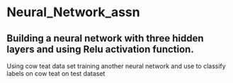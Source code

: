 # Neural_Network_assn
## Building a neural network with three hidden layers and using Relu activation function.
Using cow teat data set training another neural network and use to classify labels on cow teat on test dataset

